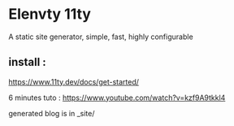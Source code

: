 # Elenvty 11ty

A static site generator, simple, fast, highly configurable

## install :

https://www.11ty.dev/docs/get-started/

6 minutes tuto :
https://www.youtube.com/watch?v=kzf9A9tkkl4

generated blog is in \_site/
